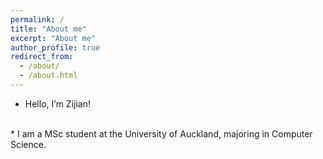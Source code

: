 ```yaml
---
permalink: /
title: "About me"
excerpt: "About me"
author_profile: true
redirect_from: 
  - /about/
  - /about.html
---
```


* Hello, I’m Zijian!
<br>
* I am a MSc student at the University of Auckland, majoring in Computer Science.
